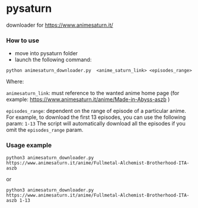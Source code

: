 # pysaturn
downloader for https://www.animesaturn.it/ 


### How to use
- move into pysaturn folder
- launch the following command:
 
```python animesaturn_downloader.py  <anime_saturn_link> <episodes_range>```

Where:

`animesaturn_link`: must reference to the wanted anime home page (for example: https://www.animesaturn.it/anime/Made-in-Abyss-aszb )

`episodes_range`: dependent on the range of episode of a particular anime.
For example, to download the first 13 episodes, you can use the following param: `1-13`
The script will automatically download all the episodes if you omit the `episodes_range` param.

### Usage example
```python3 animesaturn_downloader.py https://www.animesaturn.it/anime/Fullmetal-Alchemist-Brotherhood-ITA-aszb```

or 

```python3 animesaturn_downloader.py https://www.animesaturn.it/anime/Fullmetal-Alchemist-Brotherhood-ITA-aszb 1-13```
